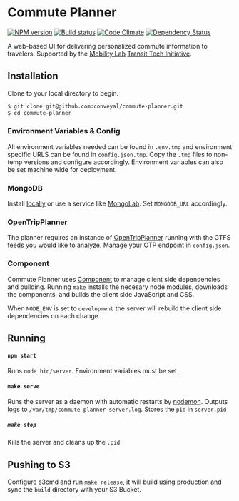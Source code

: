 # Commute Planner

[![NPM version][npm-image]][npm-url]
[![Build status][travis-image]][travis-url]
[![Code Climate][code-climate-image]][code-climate-url]
[![Dependency Status][david-image]][david-url]

[npm-image]: https://img.shields.io/npm/v/otp-profile-score.svg?style=flat-square
[npm-url]: https://npmjs.org/package/otp-profile-score
[travis-image]: https://img.shields.io/travis/conveyal/otp-profile-score.svg?style=flat-square
[travis-url]: https://travis-ci.org/conveyal/otp-profile-score
[code-climate-image]: http://img.shields.io/codeclimate/github/conveyal/commute-planner.svg?style=flat-square
[code-climate-url]: https://codeclimate.com/github/conveyal/commute-planner
[david-image]: http://img.shields.io/david/conveyal/otp-profile-score.svg?style=flat-square
[david-url]: https://david-dm.org/conveyal/otp-profile-score

A web-based UI for delivering personalized commute information to travelers. Supported by the [Mobility Lab](http://mobilitylab.org/) [Transit Tech Initiative](http://mobilitylab.org/tech/transit-tech-initiative/).

## Installation

Clone to your local directory to begin.

```bash
$ git clone git@github.com:conveyal/commute-planner.git
$ cd commute-planner
```

### Environment Variables & Config

All environment variables needed can be found in `.env.tmp` and environment specific URLS can be found in `config.json.tmp`. Copy the `.tmp` files to non-temp versions and configure accordingly. Environment variables can also be set machine wide for deployment.

### MongoDB

Install [locally](http://www.mongodb.org/downloads) or use a service like [MongoLab](https://mongolab.com/welcome/). Set `MONGODB_URL` accordingly.

### OpenTripPlanner

The planner requires an instance of [OpenTripPlanner](http://opentripplanner.com) running with the GTFS feeds you would like to analyze. Manage your OTP endpoint in `config.json`.

### Component

Commute Planner uses [Component](https://github.com/component) to manage client side dependencies and building. Running `make` installs the necesary node modules, downloads the components, and builds the client side JavaScript and CSS.

When `NODE_ENV` is set to `development` the server will rebuild the client side dependencies on each change.

## Running

#### `npm start`

Runs `node bin/server`. Environment variables must be set.

#### `make serve`

Runs the server as a daemon with automatic restarts by [nodemon](http://nodemon.io/). Outputs logs to `/var/tmp/commute-planner-server.log`. Stores the `pid` in `server.pid`

##### `make stop`

Kills the server and cleans up the `.pid`.

## Pushing to S3

Configure [s3cmd](http://s3tools.org/s3cmd) and run `make release`, it will build using production and sync the `build` directory with your S3 Bucket.
